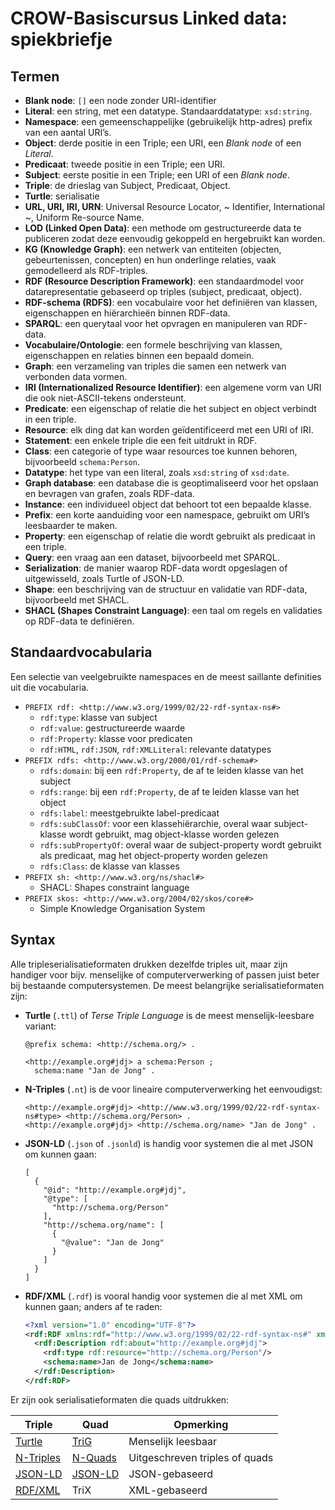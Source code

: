 # CROW-Basiscursus Linked data: spiekbriefje

## Termen

<!-- Vergeet niet: Sort lines ascending -->

- **Blank node**: `[]` een node zonder URI-identifier
- **Literal**: een string, met een datatype. Standaarddatatype: `xsd:string`.
- **Namespace**: een gemeenschappelijke (gebruikelijk http-adres) prefix van een aantal URI’s.
- **Object**: derde positie in een Triple; een URI, een _Blank node_ of een _Literal_.
- **Predicaat**: tweede positie in een Triple; een URI.
- **Subject**: eerste positie in een Triple; een URI of een _Blank node_.
- **Triple**: de drieslag van Subject, Predicaat, Object.
- **Turtle**: serialisatie
- **URL, URI, IRI, URN**: Universal Resource Locator, ~ Identifier, International ~, Uniform Re-source Name.
- **LOD (Linked Open Data)**: een methode om gestructureerde data te publiceren zodat deze eenvoudig gekoppeld en hergebruikt kan worden.
- **KG (Knowledge Graph)**: een netwerk van entiteiten (objecten, gebeurtenissen, concepten) en hun onderlinge relaties, vaak gemodelleerd als RDF-triples.
- **RDF (Resource Description Framework)**: een standaardmodel voor datarepresentatie gebaseerd op triples (subject, predicaat, object).
- **RDF-schema (RDFS)**: een vocabulaire voor het definiëren van klassen, eigenschappen en hiërarchieën binnen RDF-data.
- **SPARQL**: een querytaal voor het opvragen en manipuleren van RDF-data.
- **Vocabulaire/Ontologie**: een formele beschrijving van klassen, eigenschappen en relaties binnen een bepaald domein.
- **Graph**: een verzameling van triples die samen een netwerk van verbonden data vormen.
- **IRI (Internationalized Resource Identifier)**: een algemene vorm van URI die ook niet-ASCII-tekens ondersteunt.
- **Predicate**: een eigenschap of relatie die het subject en object verbindt in een triple.
- **Resource**: elk ding dat kan worden geïdentificeerd met een URI of IRI.
- **Statement**: een enkele triple die een feit uitdrukt in RDF.
- **Class**: een categorie of type waar resources toe kunnen behoren, bijvoorbeeld `schema:Person`.
- **Datatype**: het type van een literal, zoals `xsd:string` of `xsd:date`.
- **Graph database**: een database die is geoptimaliseerd voor het opslaan en bevragen van grafen, zoals RDF-data.
- **Instance**: een individueel object dat behoort tot een bepaalde klasse.
- **Prefix**: een korte aanduiding voor een namespace, gebruikt om URI’s leesbaarder te maken.
- **Property**: een eigenschap of relatie die wordt gebruikt als predicaat in een triple.
- **Query**: een vraag aan een dataset, bijvoorbeeld met SPARQL.
- **Serialization**: de manier waarop RDF-data wordt opgeslagen of uitgewisseld, zoals Turtle of JSON-LD.
- **Shape**: een beschrijving van de structuur en validatie van RDF-data, bijvoorbeeld met SHACL.
- **SHACL (Shapes Constraint Language)**: een taal om regels en validaties op RDF-data te definiëren.

## Standaardvocabularia

Een selectie van veelgebruikte namespaces en de meest saillante definities uit die vocabularia.

- `PREFIX rdf: <http://www.w3.org/1999/02/22-rdf-syntax-ns#>`
  - `rdf:type`: klasse van subject
  - `rdf:value`: gestructureerde waarde
  - `rdf:Property`: klasse voor predicaten
  - `rdf:HTML`, `rdf:JSON`, `rdf:XMLLiteral`: relevante datatypes
- `PREFIX rdfs: <http://www.w3.org/2000/01/rdf-schema#>`
  - `rdfs:domain`: bij een `rdf:Property`, de af te leiden klasse van het subject
  - `rdfs:range`: bij een `rdf:Property`, de af te leiden klasse van het object
  - `rdfs:label`: meestgebruikte label-predicaat
  - `rdfs:subClassOf`: voor een klassehiërarchie, overal waar subject-klasse wordt gebruikt, mag object-klasse worden gelezen
  - `rdfs:subPropertyOf`: overal waar de subject-property wordt gebruikt als predicaat, mag het object-property worden gelezen
  - `rdfs:Class`: de klasse van klasses
- `PREFIX sh: <http://www.w3.org/ns/shacl#>`
  - SHACL: Shapes constraint language
- `PREFIX skos: <http://www.w3.org/2004/02/skos/core#>`
  - Simple Knowledge Organisation System

## Syntax

Alle tripleserialisatieformaten drukken dezelfde triples uit, maar zijn handiger voor bijv. menselijke of computerverwerking of passen juist beter bij bestaande computersystemen.
De meest belangrijke serialisatieformaten zijn:

- **Turtle** (`.ttl`) of _Terse Triple Language_ is de meest menselijk-leesbare variant:

  ```ttl
  @prefix schema: <http://schema.org/> .

  <http://example.org#jdj> a schema:Person ;
    schema:name "Jan de Jong" .
  ```

- **N-Triples** (`.nt`) is de voor lineaire computerverwerking het eenvoudigst:

  ```nt
  <http://example.org#jdj> <http://www.w3.org/1999/02/22-rdf-syntax-ns#type> <http://schema.org/Person> .
  <http://example.org#jdj> <http://schema.org/name> "Jan de Jong" .
  ```

- **JSON-LD** (`.json` of `.jsonld`) is handig voor systemen die al met JSON om kunnen gaan:

  ```json-ld
  [
    {
      "@id": "http://example.org#jdj",
      "@type": [
        "http://schema.org/Person"
      ],
      "http://schema.org/name": [
        {
          "@value": "Jan de Jong"
        }
      ]
    }
  ]
  ```

- **RDF/XML** (`.rdf`) is vooral handig voor systemen die al met XML om kunnen gaan; anders af te raden:
  ```xml
  <?xml version="1.0" encoding="UTF-8"?>
  <rdf:RDF xmlns:rdf="http://www.w3.org/1999/02/22-rdf-syntax-ns#" xmlns:schema="http://schema.org/">
    <rdf:Description rdf:about="http://example.org#jdj">
      <rdf:type rdf:resource="http://schema.org/Person"/>
      <schema:name>Jan de Jong</schema:name>
    </rdf:Description>
  </rdf:RDF>
  ```

Er zijn ook serialisatieformaten die quads uitdrukken:

| Triple      | Quad      | Opmerking                      |
| ----------- | --------- | ------------------------------ |
| [Turtle]    | [TriG]    | Menselijk leesbaar             |
| [N-Triples] | [N-Quads] | Uitgeschreven triples of quads |
| [JSON-LD]   | [JSON-LD] | JSON-gebaseerd                 |
| [RDF/XML]   | TriX      | XML-gebaseerd                  |

[RDF/XML]: https://www.w3.org/TR/rdf-syntax-grammar/
[TriG]: https://www.w3.org/TR/trig/
[Turtle]: https://www.w3.org/TR/turtle/
[JSON-LD]: https://www.w3.org/TR/json-ld/
[N-Quads]: https://www.w3.org/TR/n-quads/
[N-Triples]: https://www.w3.org/TR/n-triples/
